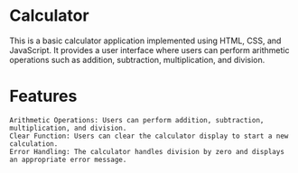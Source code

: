 # Calculator
This is a basic calculator application implemented using HTML, CSS, and JavaScript. It provides a user interface where users can perform arithmetic operations such as addition, subtraction, multiplication, and division.

# Features
    Arithmetic Operations: Users can perform addition, subtraction, multiplication, and division.
    Clear Function: Users can clear the calculator display to start a new calculation.
    Error Handling: The calculator handles division by zero and displays an appropriate error message.
